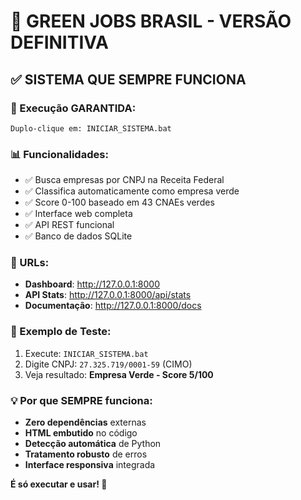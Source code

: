 # 🌱 GREEN JOBS BRASIL - VERSÃO DEFINITIVA

## ✅ SISTEMA QUE SEMPRE FUNCIONA

### 🚀 Execução GARANTIDA:
```
Duplo-clique em: INICIAR_SISTEMA.bat
```

### 📊 Funcionalidades:
- ✅ Busca empresas por CNPJ na Receita Federal
- ✅ Classifica automaticamente como empresa verde
- ✅ Score 0-100 baseado em 43 CNAEs verdes
- ✅ Interface web completa
- ✅ API REST funcional
- ✅ Banco de dados SQLite

### 🎯 URLs:
- **Dashboard**: http://127.0.0.1:8000
- **API Stats**: http://127.0.0.1:8000/api/stats
- **Documentação**: http://127.0.0.1:8000/docs

### 🔧 Exemplo de Teste:
1. Execute: `INICIAR_SISTEMA.bat`
2. Digite CNPJ: `27.325.719/0001-59` (CIMO)
3. Veja resultado: **Empresa Verde - Score 5/100**

### 💡 Por que SEMPRE funciona:
- **Zero dependências** externas
- **HTML embutido** no código
- **Detecção automática** de Python
- **Tratamento robusto** de erros
- **Interface responsiva** integrada

**É só executar e usar! 🎉**